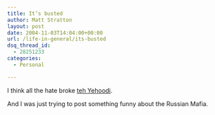 ```yaml
---
title: It’s busted
author: Matt Stratton
layout: post
date: 2004-11-03T14:04:00+00:00
url: /life-in-general/its-busted
dsq_thread_id:
  - 28251233
categories:
  - Personal

---
```

I think all the hate broke [teh Yehoodi][1].

And I was just trying to post something funny about the Russian Mafia.

 [1]: https://www.yehoodi.com